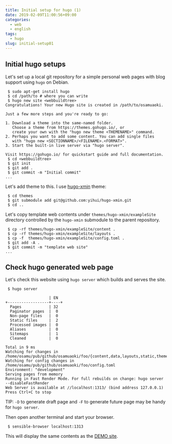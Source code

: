 ```yaml
---
title: Initial setup for hugo (1)
date: 2019-02-09T11:00:56+09:00
categories:
  - web
  - english
tags:
  - hugo
slug: initial-setup01
---
```


## Initial hugo setups

Let's set up a local git repository for a simple personal web pages with blog
support using `hugo` on Debian.

```
 $ sudo apt-get install hugo
 $ cd /path/to # where you can write
 $ hugo new site <webbuildtree>
Congratulations! Your new Hugo site is created in /path/to/osamuaoki.

Just a few more steps and you're ready to go:

1. Download a theme into the same-named folder.
   Choose a theme from https://themes.gohugo.io/, or
   create your own with the "hugo new theme <THEMENAME>" command.
2. Perhaps you want to add some content. You can add single files
   with "hugo new <SECTIONNAME>/<FILENAME>.<FORMAT>".
3. Start the built-in live server via "hugo server".

Visit https://gohugo.io/ for quickstart guide and full documentation.
 $ cd <webbuildtree>
 $ git init
 $ git add .
 $ git commit -m "Initial commit"
...
```

Let's add theme to this.  I use [hugo-xmin](https://github.com/yihui/hugo-xmin)
theme:

```
 $ cd themes
 $ git submodule add git@github.com:yihui/hugo-xmin.git
 $ cd ..
```

Let's copy template web contents under `themes/hugo-xmin/exampleSite` directory
controlled by the `hugo-xmin` submodule to the parent repository.

```
 $ cp -rf themes/hugo-xmin/exampleSite/content .
 $ cp -rf themes/hugo-xmin/exampleSite/layouts .
 $ cp -f  themes/hugo-xmin/exampleSite/config.toml .
 $ git add -A .
 $ git commit -m "template web site"
...

```

## Check hugo generated web page

Let's check this website using `hugo server` which builds and serves the site.

```
 $ hugo server

                   | EN
+------------------+----+
  Pages            | 32
  Paginator pages  |  0
  Non-page files   |  0
  Static files     |  2
  Processed images |  0
  Aliases          |  0
  Sitemaps         |  1
  Cleaned          |  0

Total in 9 ms
Watching for changes in /home/osamu/pub/github/osamuaoki/foo/{content,data,layouts,static,themes}
Watching for config changes in /home/osamu/pub/github/osamuaoki/foo/config.toml
Environment: "development"
Serving pages from memory
Running in Fast Render Mode. For full rebuilds on change: hugo server --disableFastRender
Web Server is available at //localhost:1313/ (bind address 127.0.0.1)
Press Ctrl+C to stop
```

TIP: `-D` to generate draft page and `-F` to generate future page may be handy
for `hugo server`.

Then open another terminal and start your browser.

```
 $ sensible-browser localhost:1313
```

This will display the same contents as the [DEMO site](https://xmin.yihui.name/).

<!-- vim: se ai tw=79: -->
